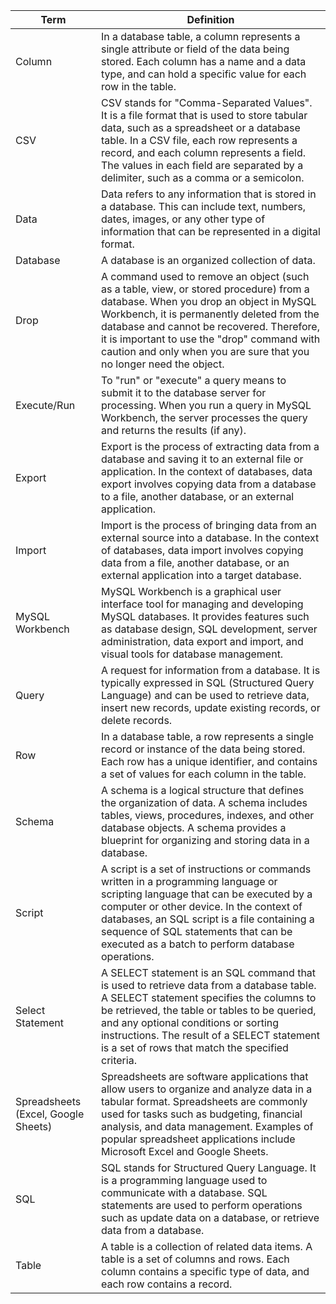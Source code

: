 | **Term** |  **Definition**              |
|-|-|
|Column|In a database table, a column represents a single attribute or field of the data being stored. Each column has a name and a data type, and can hold a specific value for each row in the table.|
|CSV|CSV stands for "Comma-Separated Values". It is a file format that is used to store tabular data, such as a spreadsheet or a database table. In a CSV file, each row represents a record, and each column represents a field. The values in each field are separated by a delimiter, such as a comma or a semicolon.|
|Data|Data refers to any information that is stored in a database. This can include text, numbers, dates, images, or any other type of information that can be represented in a digital format.|
|Database|A database is an organized collection of data.|
|Drop| A command used to remove an object (such as a table, view, or stored procedure) from a database. When you drop an object in MySQL Workbench, it is permanently deleted from the database and cannot be recovered. Therefore, it is important to use the "drop" command with caution and only when you are sure that you no longer need the object.|
|Execute/Run| To "run" or "execute" a query means to submit it to the database server for processing. When you run a query in MySQL Workbench, the server processes the query and returns the results (if any).|
|Export|Export is the process of extracting data from a database and saving it to an external file or application. In the context of databases, data export involves copying data from a database to a file, another database, or an external application.|
|Import| Import is the process of bringing data from an external source into a database. In the context of databases, data import involves copying data from a file, another database, or an external application into a target database.|
|MySQL Workbench|MySQL Workbench is a graphical user interface tool for managing and developing MySQL databases. It provides features such as database design, SQL development, server administration, data export and import, and visual tools for database management.|
|Query| A request for information from a database. It is typically expressed in SQL (Structured Query Language) and can be used to retrieve data, insert new records, update existing records, or delete records.|
|Row|In a database table, a row represents a single record or instance of the data being stored. Each row has a unique identifier, and contains a set of values for each column in the table.|
|Schema| A schema is a logical structure that defines the organization of data. A schema includes tables, views, procedures, indexes, and other database objects. A schema provides a blueprint for organizing and storing data in a database.|
|Script| A script is a set of instructions or commands written in a programming language or scripting language that can be executed by a computer or other device. In the context of databases, an SQL script is a file containing a sequence of SQL statements that can be executed as a batch to perform database operations.|
|Select Statement| A SELECT statement is an SQL command that is used to retrieve data from a database table. A SELECT statement specifies the columns to be retrieved, the table or tables to be queried, and any optional conditions or sorting instructions. The result of a SELECT statement is a set of rows that match the specified criteria.|
|Spreadsheets (Excel, Google Sheets)|Spreadsheets are software applications that allow users to organize and analyze data in a tabular format. Spreadsheets are commonly used for tasks such as budgeting, financial analysis, and data management. Examples of popular spreadsheet applications include Microsoft Excel and Google Sheets.|
|SQL|SQL stands for Structured Query Language. It is a programming language used to communicate with a database. SQL statements are used to perform operations such as update data on a database, or retrieve data from a database.|
|Table|A table is a collection of related data items. A table is a set of columns and rows. Each column contains a specific type of data, and each row contains a record.|